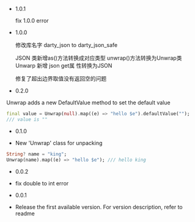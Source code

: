 - 1.0.1

  fix 1.0.0 error

- 1.0.0

  修改库名字 darty_json to darty_json_safe

  JSON 类新增as()方法转换成对应类型 unwrap()方法转换为Unwrap类 Unwarp 新增 json get属
  性转换为JSON

  修复了超出边界取值没有返回空的问题
- 0.2.0

Unwrap adds a new DefaultValue method to set the default value

```dart
final value = Unwrap(null).map((e) => "hello $e").defaultValue("");
/// value is ""
```

- 0.1.0

* New 'Unwrap' class for unpacking

```dart
String? name = "king";
Unwrap(name).map((e) => "hello $e"); /// hello king
```

- 0.0.2

* fix double to int error

- 0.0.1

* Release the first available version. For version description, refer to readme
